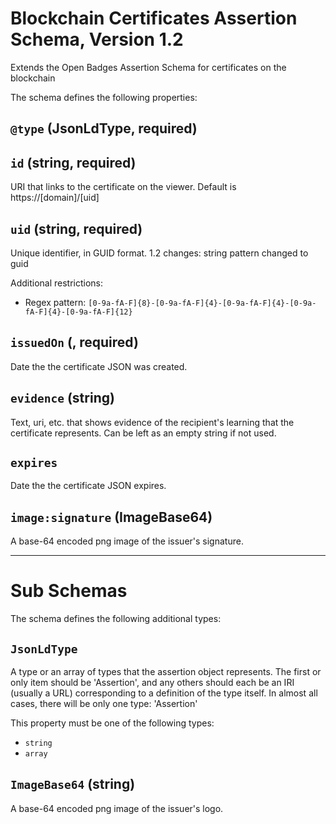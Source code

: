 # Blockchain Certificates Assertion Schema, Version 1.2

Extends the Open Badges Assertion Schema for certificates on the blockchain

The schema defines the following properties:

## `@type` (JsonLdType, required)

## `id` (string, required)

URI that links to the certificate on the viewer. Default is https://[domain]/[uid]

## `uid` (string, required)

Unique identifier, in GUID format. 1.2 changes: string pattern changed to guid

Additional restrictions:

* Regex pattern: `[0-9a-fA-F]{8}-[0-9a-fA-F]{4}-[0-9a-fA-F]{4}-[0-9a-fA-F]{4}-[0-9a-fA-F]{12}`

## `issuedOn` (, required)

Date the the certificate JSON was created.

## `evidence` (string)

Text, uri, etc. that shows evidence of the recipient's learning that the certificate represents. Can be left as an empty string if not used.

## `expires`

Date the the certificate JSON expires.

## `image:signature` (ImageBase64)

A base-64 encoded png image of the issuer's signature.

---

# Sub Schemas

The schema defines the following additional types:

## `JsonLdType`

A type or an array of types that the assertion object represents. The first or only item should be 'Assertion', and any others should each be an IRI (usually a URL) corresponding to a definition of the type itself. In almost all cases, there will be only one type: 'Assertion'

This property must be one of the following types:

* `string`
* `array`

## `ImageBase64` (string)

A base-64 encoded png image of the issuer's logo.